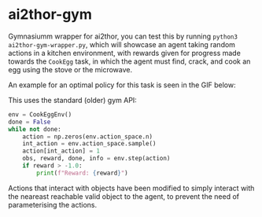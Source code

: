 # ai2thor-gym
Gymnasiumm wrapper for ai2thor, you can test this by running `python3 ai2thor-gym-wrapper.py`, which will showcase an agent taking random actions in a kitchen environment, with rewards given for progress
made towards the `CookEgg` task, in which the agent must find, crack, and cook an egg using the stove
or the microwave. 

An example for an optimal policy for this task is seen in the GIF below:

[](./optimal_policy.gif)

This uses the standard (older) gym API:

```python
env = CookEggEnv()
done = False
while not done:
    action = np.zeros(env.action_space.n)
    int_action = env.action_space.sample()
    action[int_action] = 1
    obs, reward, done, info = env.step(action)
    if reward > -1.0:
        print(f"Reward: {reward}")
```

Actions that interact with objects have been modified to simply interact with the neareast reachable valid object to the agent, to prevent the need of parameterising the actions.
